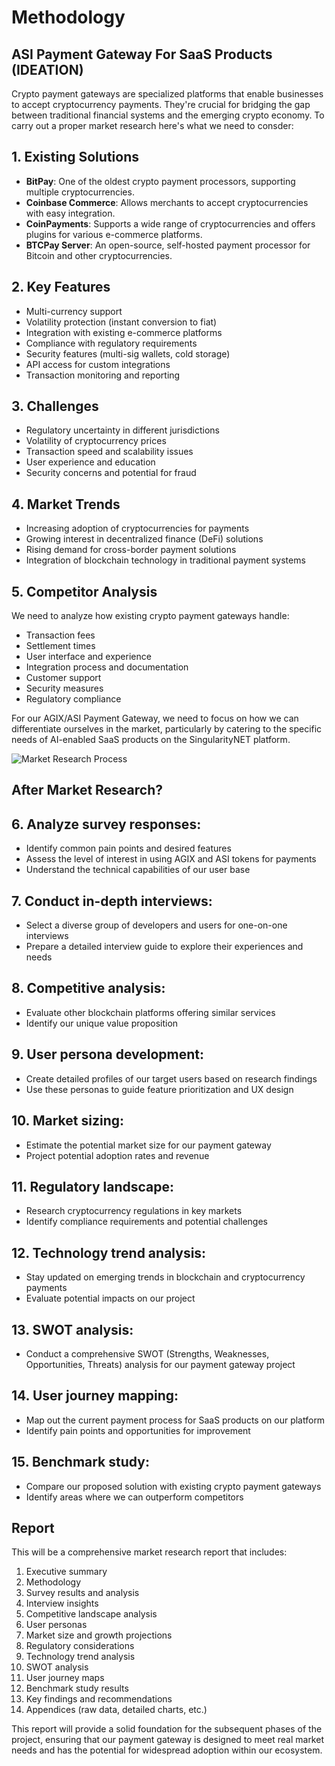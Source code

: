 # Methodology

## ASI Payment Gateway For SaaS Products (IDEATION)

Crypto payment gateways are specialized platforms that enable businesses to accept cryptocurrency payments. They're crucial for bridging the gap between traditional financial systems and the emerging crypto economy. To carry out a proper market research here's what we need to consder:

## 1. Existing Solutions

- **BitPay**: One of the oldest crypto payment processors, supporting multiple cryptocurrencies.
- **Coinbase Commerce**: Allows merchants to accept cryptocurrencies with easy integration.
- **CoinPayments**: Supports a wide range of cryptocurrencies and offers plugins for various e-commerce platforms.
- **BTCPay Server**: An open-source, self-hosted payment processor for Bitcoin and other cryptocurrencies.

## 2. Key Features

- Multi-currency support
- Volatility protection (instant conversion to fiat)
- Integration with existing e-commerce platforms
- Compliance with regulatory requirements
- Security features (multi-sig wallets, cold storage)
- API access for custom integrations
- Transaction monitoring and reporting

## 3. Challenges

- Regulatory uncertainty in different jurisdictions
- Volatility of cryptocurrency prices
- Transaction speed and scalability issues
- User experience and education
- Security concerns and potential for fraud

## 4. Market Trends

- Increasing adoption of cryptocurrencies for payments
- Growing interest in decentralized finance (DeFi) solutions
- Rising demand for cross-border payment solutions
- Integration of blockchain technology in traditional payment systems

## 5. Competitor Analysis

We need to analyze how existing crypto payment gateways handle:

- Transaction fees
- Settlement times
- User interface and experience
- Integration process and documentation
- Customer support
- Security measures
- Regulatory compliance

For our AGIX/ASI Payment Gateway, we need to focus on how we can differentiate ourselves in the market, particularly by catering to the specific needs of AI-enabled SaaS products on the SingularityNET platform.

![Market Research Process](research_images/market-research-process.svg)

## After Market Research?

## 6. Analyze survey responses:
- Identify common pain points and desired features
- Assess the level of interest in using AGIX and ASI tokens for payments
- Understand the technical capabilities of our user base

## 7. Conduct in-depth interviews:
- Select a diverse group of developers and users for one-on-one interviews
- Prepare a detailed interview guide to explore their experiences and needs

## 8. Competitive analysis:
- Evaluate other blockchain platforms offering similar services
- Identify our unique value proposition

## 9. User persona development:
- Create detailed profiles of our target users based on research findings
- Use these personas to guide feature prioritization and UX design

## 10. Market sizing:
- Estimate the potential market size for our payment gateway
- Project potential adoption rates and revenue

## 11. Regulatory landscape:
- Research cryptocurrency regulations in key markets
- Identify compliance requirements and potential challenges

## 12. Technology trend analysis:
- Stay updated on emerging trends in blockchain and cryptocurrency payments
- Evaluate potential impacts on our project

## 13. SWOT analysis:
- Conduct a comprehensive SWOT (Strengths, Weaknesses, Opportunities, Threats) analysis for our payment gateway project

## 14. User journey mapping:
- Map out the current payment process for SaaS products on our platform
- Identify pain points and opportunities for improvement

## 15. Benchmark study:
- Compare our proposed solution with existing crypto payment gateways
- Identify areas where we can outperform competitors

## Report

This will be a comprehensive market research report that includes:

1. Executive summary
2. Methodology
3. Survey results and analysis
4. Interview insights
5. Competitive landscape analysis
6. User personas
7. Market size and growth projections
8. Regulatory considerations
9. Technology trend analysis
10. SWOT analysis
11. User journey maps
12. Benchmark study results
13. Key findings and recommendations
14. Appendices (raw data, detailed charts, etc.)

This report will provide a solid foundation for the subsequent phases of the project, ensuring that our payment gateway is designed to meet real market needs and has the potential for widespread adoption within our ecosystem.
